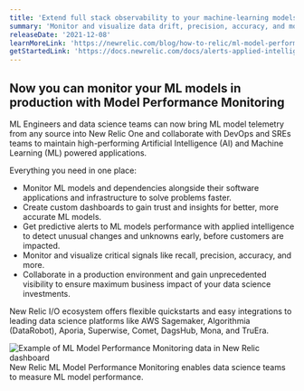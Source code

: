 ```yaml
---
title: 'Extend full stack observability to your machine-learning models'
summary: 'Monitor and visualize data drift, precision, accuracy, and more'
releaseDate: '2021-12-08'
learnMoreLink: 'https://newrelic.com/blog/how-to-relic/ml-model-performance-monitoring'
getStartedLink: 'https://docs.newrelic.com/docs/alerts-applied-intelligence/mlops/get-started/intro-mlops'
---
```


## Now you can monitor your ML models in production with Model Performance Monitoring

ML Engineers and data science teams can now bring ML model telemetry from any source into New Relic One and collaborate with DevOps and SREs teams to maintain high-performing Artificial Intelligence (AI) and Machine Learning (ML) powered applications.

Everything you need in one place:

- Monitor ML models and dependencies alongside their software applications and infrastructure to solve problems faster.
- Create custom dashboards to gain trust and insights for better, more accurate ML models.
- Get predictive alerts to ML models performance with applied intelligence to detect unusual changes and unknowns early, before customers are impacted.
- Monitor and visualize critical signals like recall, precision, accuracy, and more.
- Collaborate in a production environment and gain unprecedented visibility to ensure maximum business impact of your data science investments.

New Relic I/O ecosystem offers flexible quickstarts and easy integrations to leading data science platforms like AWS Sagemaker, Algorithmia (DataRobot), Aporia, Superwise, Comet, DagsHub, Mona, and TruEra.

![Example of ML Model Performance Monitoring data in New Relic dashboard](/images/MLOps-whats-new-screen120621.webp 'Example of ML Model Performance Monitoring data in New Relic dashboard')
New Relic ML Model Performance Monitoring enables data science teams to measure ML model performance.
